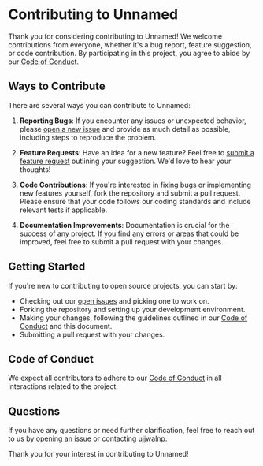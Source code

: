 # Contributing to Unnamed

Thank you for considering contributing to Unnamed! We welcome contributions from everyone, whether it's a bug report, feature suggestion, or code contribution. By participating in this project, you agree to abide by our [Code of Conduct](CODE_OF_CONDUCT.md).

## Ways to Contribute

There are several ways you can contribute to Unnamed:

1. **Reporting Bugs**: If you encounter any issues or unexpected behavior, please [open a new issue](https://github.com/ujjwalnp/unnamed/issues/new) and provide as much detail as possible, including steps to reproduce the problem.

2. **Feature Requests**: Have an idea for a new feature? Feel free to [submit a feature request](https://github.com/ujjwalnp/unnamed/issues/new) outlining your suggestion. We'd love to hear your thoughts!

3. **Code Contributions**: If you're interested in fixing bugs or implementing new features yourself, fork the repository and submit a pull request. Please ensure that your code follows our coding standards and include relevant tests if applicable.

4. **Documentation Improvements**: Documentation is crucial for the success of any project. If you find any errors or areas that could be improved, feel free to submit a pull request with your changes.

## Getting Started

If you're new to contributing to open source projects, you can start by:

- Checking out our [open issues](https://github.com/ujjwalnp/unnamed/issues) and picking one to work on.
- Forking the repository and setting up your development environment.
- Making your changes, following the guidelines outlined in our [Code of Conduct](CODE_OF_CONDUCT.md) and this document.
- Submitting a pull request with your changes.

## Code of Conduct

We expect all contributors to adhere to our [Code of Conduct](CODE_OF_CONDUCT.md) in all interactions related to the project.

## Questions

If you have any questions or need further clarification, feel free to reach out to us by [opening an issue](https://github.com/ujjwalnp/unnamed/issues/new) or contacting [ujjwalnp]().

Thank you for your interest in contributing to Unnamed!

